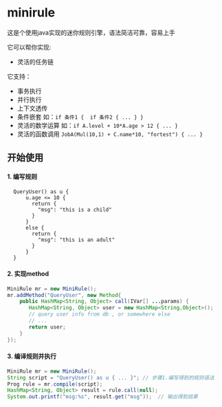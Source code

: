 # minirule

这是个使用java实现的迷你规则引擎，语法简洁可靠，容易上手

它可以帮你实现:

*  灵活的任务链

它支持：

*  事务执行
*  并行执行
*  上下文透传
*  条件嵌套 如：`if 条件1 {  if 条件2 { ... } }`
*  灵活的数学运算  如：` if A.level + 10*A.age > 12 { ... } `
*  灵活的函数调用  ` JobA(Mul(10,1) + C.name*10, "fortest") { ... } `


## 开始使用

#### 1. 编写规则
```
  QueryUser() as u {
      u.age <= 10 {
        return {
          "msg": "this is a child"
        }
      }
      else {
        return {
          "msg": "this is an adult"
        }
      }
  }
```

#### 2. 实现method
```java
MiniRule mr = new MiniRule();
mr.addMethod("QueryUser", new Method{
    public HashMap<String, Object> call(IVar[] ...params) {
       HashMap<String, Object> user = new HashMap<String,Object>();
       // query user info from db , or somewhere else
       // ...
       return user;
    }
});
```

####  3. 编译规则并执行
```java
MiniRule mr = new MiniRule();
String script = "QueryUser() as u { ... }"; // 步骤1.编写得到的规则语法
Prog rule = mr.compile(script);
HashMap<String, Object> result = rule.call(null);
System.out.printf("msg:%s", result.get("msg"));  // 输出得到结果
```
